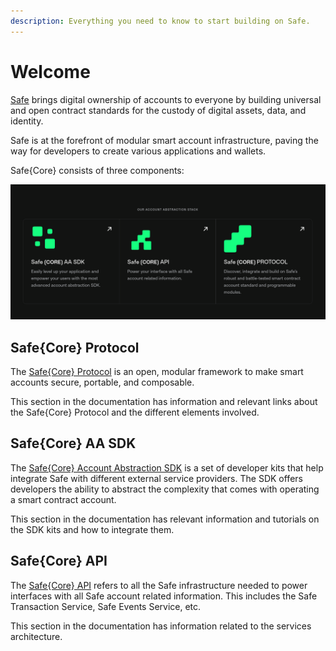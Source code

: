 ```yaml
---
description: Everything you need to know to start building on Safe.
---
```


# Welcome

[Safe](https://safe.global) brings digital ownership of accounts to everyone by building universal and open contract standards for the custody of digital assets, data, and identity.

Safe is at the forefront of modular smart account infrastructure, paving the way for developers to create various applications and wallets.

Safe\{Core\} consists of three components:

![Overview of Safe Core and its components.](../assets/core-brands.png)

## Safe\{Core\} Protocol

The [Safe\{Core\} Protocol](./protocol-overview.mdx) is an open, modular framework to make smart accounts secure, portable, and composable.

This section in the documentation has information and relevant links about the Safe\{Core\} Protocol and the different elements involved.

## Safe\{Core\} AA SDK

The [Safe\{Core\} Account Abstraction SDK](./sdk-overview.md) is a set of developer kits that help integrate Safe with different external service providers. The SDK offers developers the ability to abstract the complexity that comes with operating a smart contract account.

This section in the documentation has relevant information and tutorials on the SDK kits and how to integrate them.

## Safe\{Core\} API

The [Safe\{Core\} API](./api-supported-networks.md) refers to all the Safe infrastructure needed to power interfaces with all Safe account related information. This includes the Safe Transaction Service, Safe Events Service, etc.

This section in the documentation has information related to the services architecture.
